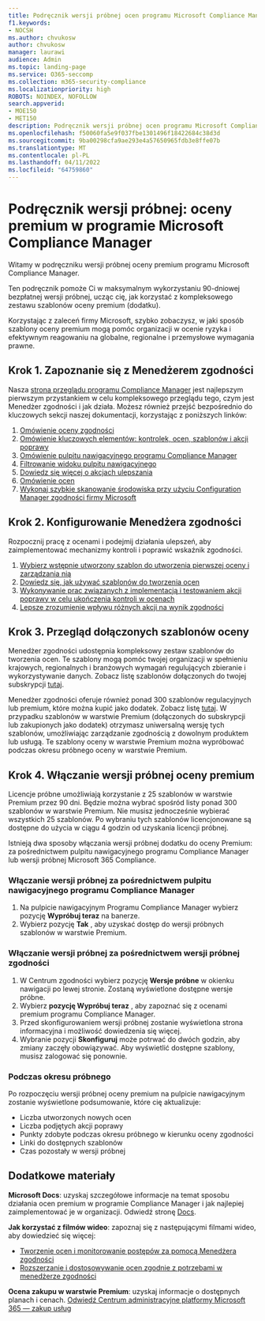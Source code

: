 ```yaml
---
title: Podręcznik wersji próbnej ocen programu Microsoft Compliance Manager w warstwie Premium
f1.keywords:
- NOCSH
ms.author: chvukosw
author: chvukosw
manager: laurawi
audience: Admin
ms.topic: landing-page
ms.service: O365-seccomp
ms.collection: m365-security-compliance
ms.localizationpriority: high
ROBOTS: NOINDEX, NOFOLLOW
search.appverid:
- MOE150
- MET150
description: Podręcznik wersji próbnej ocen programu Microsoft Compliance Manager w warstwie Premium.
ms.openlocfilehash: f50060fa5e9f037fbe1301496f18422684c38d3d
ms.sourcegitcommit: 9ba00298cfa9ae293e4a57650965fdb3e8ffe07b
ms.translationtype: MT
ms.contentlocale: pl-PL
ms.lasthandoff: 04/11/2022
ms.locfileid: "64759860"
---
```

# <a name="trial-playbook-microsoft-compliance-manager-premium-assessments"></a>Podręcznik wersji próbnej: oceny premium w programie Microsoft Compliance Manager

Witamy w podręczniku wersji próbnej oceny premium programu Microsoft Compliance Manager.

Ten podręcznik pomoże Ci w maksymalnym wykorzystaniu 90-dniowej bezpłatnej wersji próbnej, ucząc cię, jak korzystać z kompleksowego zestawu szablonów oceny premium (dodatku).

Korzystając z zaleceń firmy Microsoft, szybko zobaczysz, w jaki sposób szablony oceny premium mogą pomóc organizacji w ocenie ryzyka i efektywnym reagowaniu na globalne, regionalne i przemysłowe wymagania prawne.

## <a name="step-1-get-to-know-compliance-manager"></a>Krok 1. Zapoznanie się z Menedżerem zgodności

Nasza [strona przeglądu programu Compliance Manager](compliance-manager.md) jest najlepszym pierwszym przystankiem w celu kompleksowego przeglądu tego, czym jest Menedżer zgodności i jak działa. Możesz również przejść bezpośrednio do kluczowych sekcji naszej dokumentacji, korzystając z poniższych linków:

1. [Omówienie oceny zgodności](compliance-manager.md#understanding-your-compliance-score)
1. [Omówienie kluczowych elementów: kontrolek, ocen, szablonów i akcji poprawy](compliance-manager.md#key-elements-controls-assessments-templates-improvement-actions)
1. [Omówienie pulpitu nawigacyjnego programu Compliance Manager](compliance-manager-setup.md#understand-the-compliance-manager-dashboard)
1. [Filtrowanie widoku pulpitu nawigacyjnego](compliance-manager-setup.md#filtering-your-dashboard-view)
1. [Dowiedz się więcej o akcjach ulepszania](compliance-manager-setup.md#improvement-actions-page)
1. [Omówienie ocen](compliance-manager.md#assessments)
1. [Wykonaj szybkie skanowanie środowiska przy użyciu Configuration Manager zgodności firmy Microsoft](compliance-manager-mcca.md)

## <a name="step-2-configure-compliance-manager"></a>Krok 2. Konfigurowanie Menedżera zgodności

Rozpocznij pracę z ocenami i podejmij działania ulepszeń, aby zaimplementować mechanizmy kontroli i poprawić wskaźnik zgodności.

1. [Wybierz wstępnie utworzony szablon do utworzenia pierwszej oceny i zarządzania nią](compliance-manager-assessments.md)
1. [Dowiedz się, jak używać szablonów do tworzenia ocen](compliance-manager-templates.md)
1. [Wykonywanie prac związanych z implementacją i testowaniem akcji poprawy w celu ukończenia kontroli w ocenach](compliance-manager-improvement-actions.md)
1. [Lepsze zrozumienie wpływu różnych akcji na wynik zgodności](compliance-score-calculation.md)

## <a name="step-3-review-included-assessment-templates"></a>Krok 3. Przegląd dołączonych szablonów oceny

Menedżer zgodności udostępnia kompleksowy zestaw szablonów do tworzenia ocen. Te szablony mogą pomóc twojej organizacji w spełnieniu krajowych, regionalnych i branżowych wymagań regulujących zbieranie i wykorzystywanie danych. Zobacz listę szablonów dołączonych do twojej subskrypcji [tutaj](/office365/servicedescriptions/microsoft-365-service-descriptions/microsoft-365-tenantlevel-services-licensing-guidance/microsoft-365-security-compliance-licensing-guidance#which-assessments-are-included-by-default-free-of-cost).

Menedżer zgodności oferuje również ponad 300 szablonów regulacyjnych lub premium, które można kupić jako dodatek. Zobacz listę [tutaj](compliance-manager-templates-list.md#premium-templates). W przypadku szablonów w warstwie Premium (dołączonych do subskrypcji lub zakupionych jako dodatek) otrzymasz uniwersalną wersję tych szablonów, umożliwiając zarządzanie zgodnością z dowolnym produktem lub usługą. Te szablony oceny w warstwie Premium można wypróbować podczas okresu próbnego oceny w warstwie Premium.

## <a name="step-4-enable-the-premium-assessment-trial"></a>Krok 4. Włączanie wersji próbnej oceny premium

Licencje próbne umożliwiają korzystanie z 25 szablonów w warstwie Premium przez 90 dni. Będzie można wybrać spośród listy ponad 300 szablonów w warstwie Premium. Nie musisz jednocześnie wybierać wszystkich 25 szablonów. Po wybraniu tych szablonów licencjonowane są dostępne do użycia w ciągu 4 godzin od uzyskania licencji próbnej.

Istnieją dwa sposoby włączania wersji próbnej dodatku do oceny Premium: za pośrednictwem pulpitu nawigacyjnego programu Compliance Manager lub wersji próbnej Microsoft 365 Compliance.

### <a name="enable-trial-via-the-compliance-manager-dashboard"></a>Włączanie wersji próbnej za pośrednictwem pulpitu nawigacyjnego programu Compliance Manager

1. Na pulpicie nawigacyjnym Programu Compliance Manager wybierz pozycję **Wypróbuj teraz** na banerze.
1. Wybierz pozycję **Tak** , aby uzyskać dostęp do wersji próbnych szablonów w warstwie Premium.

### <a name="enable-trial-via-the-compliance-trial"></a>Włączanie wersji próbnej za pośrednictwem wersji próbnej zgodności

1. W Centrum zgodności wybierz pozycję **Wersje próbne** w okienku nawigacji po lewej stronie. Zostaną wyświetlone dostępne wersje próbne.
1. Wybierz **pozycję Wypróbuj teraz** , aby zapoznać się z ocenami premium programu Compliance Manager.
1. Przed skonfigurowaniem wersji próbnej zostanie wyświetlona strona informacyjna i możliwość dowiedzenia się więcej.
1. Wybranie pozycji **Skonfiguruj** może potrwać do dwóch godzin, aby zmiany zaczęły obowiązywać. Aby wyświetlić dostępne szablony, musisz zalogować się ponownie.

### <a name="during-the-trial"></a>Podczas okresu próbnego

Po rozpoczęciu wersji próbnej oceny premium na pulpicie nawigacyjnym zostanie wyświetlone podsumowanie, które cię aktualizuje:

- Liczba utworzonych nowych ocen
- Liczba podjętych akcji poprawy
- Punkty zdobyte podczas okresu próbnego w kierunku oceny zgodności
- Linki do dostępnych szablonów
- Czas pozostały w wersji próbnej

## <a name="additional-resources"></a>Dodatkowe materiały

**Microsoft Docs**: uzyskaj szczegółowe informacje na temat sposobu działania ocen premium w programie Compliance Manager i jak najlepiej zaimplementować je w organizacji. Odwiedź stronę [Docs](compliance-manager-templates.md).

**Jak korzystać z filmów wideo**: zapoznaj się z następującymi filmami wideo, aby dowiedzieć się więcej:

- [Tworzenie ocen i monitorowanie postępów za pomocą Menedżera zgodności](https://techcommunity.microsoft.com/t5/video-hub/create-assessments-and-monitor-your-progress-with-compliance/ba-p/1687992?search-action-id=375363186777&search-result-uid=1687992)
- [Rozszerzanie i dostosowywanie ocen zgodnie z potrzebami w menedżerze zgodności](https://techcommunity.microsoft.com/t5/video-hub/extend-and-customize-assessments-to-suit-your-needs-in/ba-p/1687991?search-action-id=375363186777&search-result-uid=1687991)

**Ocena zakupu w warstwie Premium**: uzyskaj informacje o dostępnych planach i cenach. [Odwiedź Centrum administracyjne platformy Microsoft 365 — zakup usług](https://admin.microsoft.com/#/catalog/offer-details/compliance-manager-premium-assessment-add-on/46E9BF2A-3C8D-4A69-A7E7-3DA04687636D)

